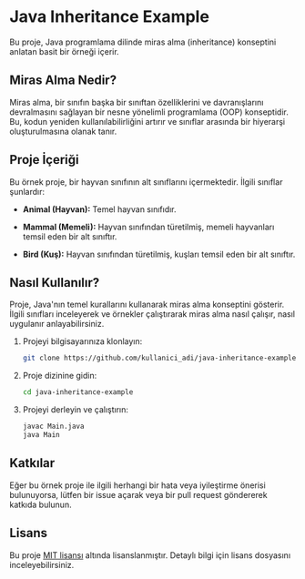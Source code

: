 # Java Inheritance Example

Bu proje, Java programlama dilinde miras alma (inheritance) konseptini anlatan basit bir örneği içerir.

## Miras Alma Nedir?

Miras alma, bir sınıfın başka bir sınıftan özelliklerini ve davranışlarını devralmasını sağlayan bir nesne yönelimli programlama (OOP) konseptidir. Bu, kodun yeniden kullanılabilirliğini artırır ve sınıflar arasında bir hiyerarşi oluşturulmasına olanak tanır.

## Proje İçeriği

Bu örnek proje, bir hayvan sınıfının alt sınıflarını içermektedir. İlgili sınıflar şunlardır:

- **Animal (Hayvan):** Temel hayvan sınıfıdır.
  
- **Mammal (Memeli):** Hayvan sınıfından türetilmiş, memeli hayvanları temsil eden bir alt sınıftır.
  
- **Bird (Kuş):** Hayvan sınıfından türetilmiş, kuşları temsil eden bir alt sınıftır.

## Nasıl Kullanılır?

Proje, Java'nın temel kurallarını kullanarak miras alma konseptini gösterir. İlgili sınıfları inceleyerek ve örnekler çalıştırarak miras alma nasıl çalışır, nasıl uygulanır anlayabilirsiniz.

1. Projeyi bilgisayarınıza klonlayın:

    ```bash
    git clone https://github.com/kullanici_adi/java-inheritance-example.git
    ```

2. Proje dizinine gidin:

    ```bash
    cd java-inheritance-example
    ```

3. Projeyi derleyin ve çalıştırın:

    ```bash
    javac Main.java
    java Main
    ```

## Katkılar

Eğer bu örnek proje ile ilgili herhangi bir hata veya iyileştirme önerisi bulunuyorsa, lütfen bir issue açarak veya bir pull request göndererek katkıda bulunun.

## Lisans

Bu proje [MIT lisansı](LICENSE) altında lisanslanmıştır. Detaylı bilgi için lisans dosyasını inceleyebilirsiniz.
